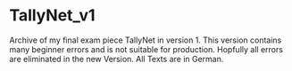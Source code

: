 # TallyNet_v1
Archive of my final exam piece TallyNet in version 1. This version contains many beginner errors and is not suitable for production. Hopfully all errors are eliminated in the new Version. All Texts are in German.
